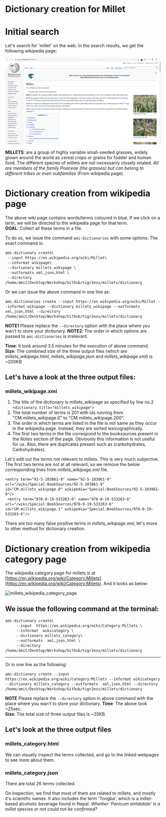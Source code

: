 # Dictionary creation for Millet

# Initial search
Let's search for 'millet' on the web. In the search results, we get the following wikipedia page:

![Wikipedia page for millet](assets/millet_wikipage.png)

**MILLETS**: are a group of highly variable small-seeded grasses, widely grown around the world as cereal crops or grains for fodder and human food. The different species of millets are not necessarily closely related. *All are members of the family Poaceae (the grasses) but can belong to different tribes or even subfamilies* (From wikipedia page).

# Dictionary creation from wikipedia page
The above wiki page contains words/terms coloured in blue. If we click on a term, we will be directed to the wikipedia page for that term.  
**GOAL**: Collect all these terms in a file.    

To do so, we issue the command `ami-dictionaries` with some options. The exact command is:
```
ami-dictionary create\
 --input https://en.wikipedia.org/wiki/Millet\
 --informat wikipage\
 --dictionary millets_wikipage \
 --outformats xml,json,html \
 --directory /home/amit/Desktop/Workshop/Github/tigr2ess/millets/dictionary
```
Or we can issue the above command in one line as:
```
ami-dictionaries create --input https://en.wikipedia.org/wiki/Millet --informat wikipage --dictionary millets_wikipage --outformats xml,json,html --directory /home/amit/Desktop/Workshop/Github/tigr2ess/millets/dictionary
```  
**NOTE1** Please replace the `--directory` option with the place where you wan't to store your dictionary.
**NOTE2**: The order in which options are passed to `ami-dictionaries` is irrelevant.

**Time**: It took around 3.5 minutes for the execution of above command.  
**Size**: The combined size of the three output files (which are *millets_wikipage.html*, *millets_wikipage.json* and *millets_wikipage.xml*) is ~200KB

## Let's have a look at the three output files:
 
### millets_wikipage.xml
1. The title of the dictionary is millets_wikipage as specified by line no.2 `<dictionary title="millets_wikipage">`
2. The total number of terms is 201 with ids running from "CM.millets_wikipage.0" to "CM.millets_wikipage.200".
3. The order in which terms are listed in the file is not same as they occur in the wikipedia page. Instead, they are sorted lexicographically.
4. The first two terms in the file correspond to the booksources present in the *Notes* section of the page. Obviously this information is not useful for us. Also, there are duplicates present such as (carbohydrates, Carbohydrates).

Let's edit out the terms not relevant to millets. This is very much subjective.
The first two terms are not at all relevant, so we remove the below corresponding lines from *millets_wikipage.xml* file.
```
<entry term="92-5-103861-9" name="92-5-103861-9" url="/wiki/Special:BookSources/92-5-103861-9" id="CM.millets_wikipage.0" wikipedia="Special:BookSources/92-5-103861-9"/>
 <entry term="978-0-19-533263-6" name="978-0-19-533263-6" url="/wiki/Special:BookSources/978-0-19-533263-6" id="CM.millets_wikipage.1" wikipedia="Special:BookSources/978-0-19-533263-6"/>
```
There are too many false positive terms in *millets_wikipage.xml*, let's move to other method for dictionary creation.  

# Dictionary creation from wikipedia category page
The wikipedia category page for millets is at [https://en.wikipedia.org/wiki/Category:Millets](https://en.wikipedia.org/wiki/Category:Millets). And it looks as below:

![millets_wikipedia_category_page](assets/millets_wikicategory_page.png).

We issue the following command at the terminal:
---
```
ami-dictionary create\
     --input  https://en.wikipedia.org/wiki/Category:Millets \
     --informat  wikicategory \
     --dictionary millets_category\
     --outformats  xml,json,html \
     --directory /home/amit/Desktop/Workshop/Github/tigr2ess/millets/dictionary
```
---

Or in one line as the following:
```
ami-dictionary create --input https://en.wikipedia.org/wiki/Category:Millets --informat wikicategory --dictionary millets_category --outformats  xml,json,html --directory /home/amit/Desktop/Workshop/Github/tigr2ess/millets/dictionary
```  
**NOTE** Please replace the `--directory` option in above command with the place where you wan't to store your dictionary.
**Time**: The above took ~25sec.    
**Size**: The total size of three output files is ~35KB.      

## Let's look at the three output files
### millets_category.html
We can visually inspect the terms collected, and go to the linked webpages to see more about them.

### millets_category.json
There are total 26 terms collected.

On inspection, we find that most of them are related to millets, and mostly it's scientific names. It also includes the term 'Tongba', which is a millet-based alcoholic beverage found in Nepal. 
*Whether 'Panicum antidotale' is a millet species or not could not be confirmed?*


